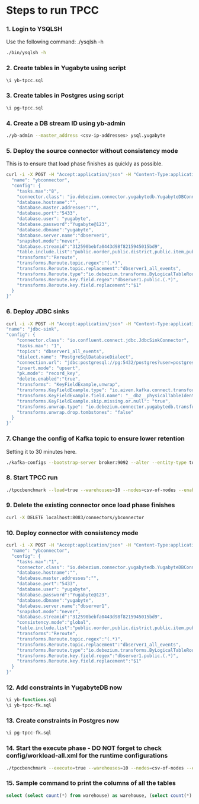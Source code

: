# Steps to run TPCC

### 1. Login to YSQLSH
Use the following command: ./ysqlsh -h <IP-of-tserver>

```sh
./bin/ysqlsh -h
```

### 2. Create tables in Yugabyte using script

```sh
\i yb-tpcc.sql
```

### 3. Create tables in Postgres using script

```sh
\i pg-tpcc.sql
```

### 4. Create a DB stream ID using yb-admin

```sh
./yb-admin --master_address <csv-ip-addresses> ysql.yugabyte
```

### 5. Deploy the source connector without consistency mode

This is to ensure that load phase finishes as quickly as possible.

```sh
curl -i -X POST -H "Accept:application/json" -H "Content-Type:application/json" localhost:8083/connectors/ -d '{
  "name": "ybconnector",
  "config": {
    "tasks.max":"8",
    "connector.class": "io.debezium.connector.yugabytedb.YugabyteDBConnector",
    "database.hostname":"",
    "database.master.addresses":"",
    "database.port":"5433",
    "database.user": "yugabyte",
    "database.password":"Yugabyte@123",
    "database.dbname":"yugabyte",
    "database.server.name":"dbserver1",
    "snapshot.mode":"never",
    "database.streamid":"312590bebfa0443d98f8215945015bd9",
    "table.include.list":"public.oorder,public.district,public.item,public.customer,public.order_line,public.new_order,public.stock,public.warehouse",
    "transforms":"Reroute",
    "transforms.Reroute.topic.regex":"(.*)",
    "transforms.Reroute.topic.replacement":"dbserver1_all_events",
    "transforms.Reroute.type":"io.debezium.transforms.ByLogicalTableRouter",
    "transforms.Reroute.key.field.regex":"dbserver1.public.(.*)",
    "transforms.Reroute.key.field.replacement":"$1"
  }
}'
```

### 6. Deploy JDBC sinks

```sh
curl -i -X POST -H "Accept:application/json" -H "Content-Type:application/json" localhost:8083/connectors/ -d '{
"name": "jdbc-sink",
"config": {
    "connector.class": "io.confluent.connect.jdbc.JdbcSinkConnector",
    "tasks.max": "1",
    "topics": "dbserver1_all_events",
    "dialect.name": "PostgreSqlDatabaseDialect",
    "connection.url": "jdbc:postgresql://pg:5432/postgres?user=postgres&password=postgres&sslMode=require",
    "insert.mode": "upsert",
    "pk.mode": "record_key",
    "delete.enabled":"true",
    "transforms": "KeyFieldExample,unwrap",
    "transforms.KeyFieldExample.type": "io.aiven.kafka.connect.transforms.ExtractTopic$Key",
    "transforms.KeyFieldExample.field.name": "__dbz__physicalTableIdentifier",
    "transforms.KeyFieldExample.skip.missing.or.null": "true",
    "transforms.unwrap.type": "io.debezium.connector.yugabytedb.transforms.YBExtractNewRecordState",
    "transforms.unwrap.drop.tombstones": "false"
  }
}'
```

### 7. Change the config of Kafka topic to ensure lower retention

Setting it to 30 minutes here.

```sh
./kafka-configs --bootstrap-server broker:9092 --alter --entity-type topics --entity-name dbserver1_all_events --add-config 'retention.ms=1800000'
```

### 8. Start TPCC run

```sh
./tpccbenchmark --load=true --warehouses=10 --nodes=csv-of-nodes --enable-foreign-keys=true
```

### 9. Delete the existing connector once load phase finishes

```sh
curl -X DELETE localhost:8083/connectors/ybconnector
```

### 10. Deploy connector with consistency mode

```sh
curl -i -X POST -H "Accept:application/json" -H "Content-Type:application/json" localhost:8083/connectors/ -d '{
  "name": "ybconnector",
  "config": {
    "tasks.max":"1",
    "connector.class": "io.debezium.connector.yugabytedb.YugabyteDBConnector",
    "database.hostname":"",
    "database.master.addresses":"",
    "database.port":"5433",
    "database.user": "yugabyte",
    "database.password":"Yugabyte@123",
    "database.dbname":"yugabyte",
    "database.server.name":"dbserver1",
    "snapshot.mode":"never",
    "database.streamid":"312590bebfa0443d98f8215945015bd9",
    "consistency.mode":"global",
    "table.include.list":"public.oorder,public.district,public.item,public.customer,public.order_line,public.new_order,public.stock,public.warehouse",
    "transforms":"Reroute",
    "transforms.Reroute.topic.regex":"(.*)",
    "transforms.Reroute.topic.replacement":"dbserver1_all_events",
    "transforms.Reroute.type":"io.debezium.transforms.ByLogicalTableRouter",
    "transforms.Reroute.key.field.regex":"dbserver1.public.(.*)",
    "transforms.Reroute.key.field.replacement":"$1"
  }
}'
```

### 12. Add constraints in YugabyteDB now

```sql
\i yb-functions.sql
\i yb-tpcc-fk.sql
```

### 13. Create constraints in Postgres now

```sql
\i pg-tpcc-fk.sql
```

### 14. Start the execute phase - DO NOT forget to check config/workload-all.xml for the runtime configurations

```sh
./tpccbenchmark --execute=true --warehouses=10 --nodes=csv-of-nodes --enable-foreign-keys=true --clear=false --vv
```

### 15. Sample command to print the columns of all the tables

```sql
select (select count(*) from warehouse) as warehouse, (select count(*) from district) as district, (select count(*) from item) as item, (select count(*) from stock) as stock, (select count(*) from new_order) as new_order, (select count(*) from oorder) as oorder, (select count(*) from order_line) as order_line;
```

